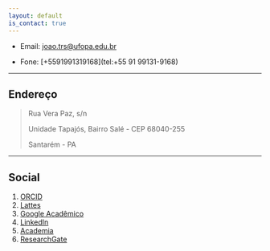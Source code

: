 ```yaml
---
layout: default
is_contact: true
---
```


* Email: [joao.trs@ufopa.edu.br](mailto:joao.trs@ufopa.edu.br)

* Fone: [+5591991319168](tel:+55 91 99131-9168)

---

## Endereço

> Rua Vera Paz, s/n
>
> Unidade Tapajós, Bairro Salé - CEP 68040-255
>
> Santarém - PA

---

## Social

1. [ORCID](#)
2. [Lattes](#)
3. [Google Acadêmico](#)
4. [LinkedIn](#)
5. [Academia](#)
6. [ResearchGate](#)
